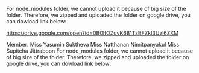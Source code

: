 For node_modules folder, we cannot upload it because of big size of the folder.
Therefore, we zipped and uploaded the folder on google drive, you can dowload link below:

https://drive.google.com/open?id=0B0lfOZuvK681TzBFZkI3Uzl6ZXM

Member:
Miss Yasumin Suktheva
Miss Natthanan Nimitpanyakul
Miss Supitcha Jittraboon
For node_modules folder, we cannot upload it because of big size of the folder.
Therefore, we zipped and uploaded the folder on google drive, you can dowload link below:
